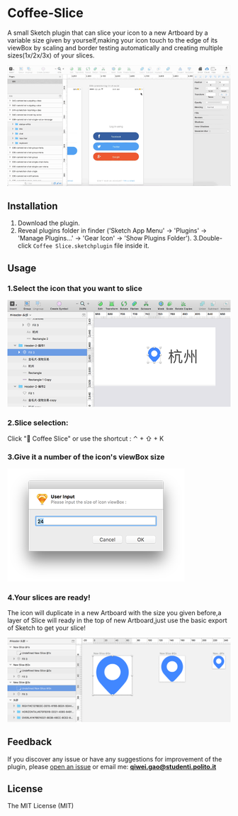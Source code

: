 Coffee-Slice
===========

A small Sketch plugin that can slice your icon to a new Artboard by a variable size given by yourself,making your icon touch to the edge of its viewBox by scaling and border testing automatically and creating multiple sizes(1x/2x/3x) of your slices.

   ![demo](https://github.com/KivyGogh/Coffee-Slice/blob/master/img/demo.gif)

## Installation

1. Download the plugin.
2. Reveal plugins folder in finder ('Sketch App Menu' -> 'Plugins' -> 'Manage Plugins...' -> 'Gear Icon' -> 'Show Plugins Folder').
3.Double-click `Coffee Slice.sketchplugin` file inside it.

## Usage

### 1.Select the icon that you want to slice

   ![selection](https://github.com/KivyGogh/Coffee-Slice/blob/master/img/selectIcon.png)

### 2.Slice selection:

 Click "🙉 Coffee Slice" or use the shortcut : ⌃ + ⇧ + K

### 3.Give it a number of the icon's viewBox size

   ![input size](https://github.com/KivyGogh/Coffee-Slice/blob/master/img/inputSize.png)

### 4.Your slices are ready!

The icon will duplicate in a new Artboard with the size you given before,a layer of Slice will ready in the top of new Artboard,just use the basic export of Sketch to get your slice!

   ![readied](https://github.com/KivyGogh/Coffee-Slice/blob/master/img/readied.png)


## Feedback

If you discover any issue or have any suggestions for improvement of the plugin, please [open an issue](https://github.com/kivygogh/Coffee-Slice/issues) or email me: **qiwei.gao@studenti.polito.it**

## License

The MIT License (MIT)
